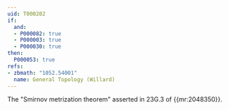 ```yaml
---
uid: T000202
if:
  and:
  - P000082: true
  - P000003: true
  - P000030: true
then:
  P000053: true
refs:
- zbmath: "1052.54001"
  name: General Topology (Willard)
---
```


The "Smirnov metrization theorem" asserted in 23G.3 of {{mr:2048350}}.
